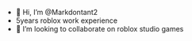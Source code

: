 - 👋 Hi, I’m @Markdontant2
- 5years roblox work experience
- 💞️ I’m looking to collaborate on roblox studio games

<!---
Markdontant2/Markdontant2 is a ✨ special ✨ repository because its `README.md` (this file) appears on your GitHub profile.
You can click the Preview link to take a look at your changes.
--->

